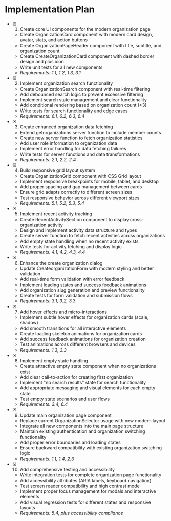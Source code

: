 # Implementation Plan

- [x] 1. Create core UI components for the modern organization page
  - Create OrganizationCard component with modern card design, avatar, stats, and action buttons
  - Create OrganizationPageHeader component with title, subtitle, and organization count
  - Create CreateOrganizationCard component with dashed border design and plus icon
  - Write unit tests for all new components
  - _Requirements: 1.1, 1.2, 1.3, 3.1_

- [x] 2. Implement organization search functionality
  - Create OrganizationSearch component with real-time filtering
  - Add debounced search logic to prevent excessive filtering
  - Implement search state management and clear functionality
  - Add conditional rendering based on organization count (>3)
  - Write tests for search functionality and edge cases
  - _Requirements: 6.1, 6.2, 6.3, 6.4_

- [x] 3. Create enhanced organization data fetching
  - Extend getorganizations server function to include member counts
  - Create new server function to fetch organization statistics
  - Add user role information to organization data
  - Implement error handling for data fetching failures
  - Write tests for server functions and data transformations
  - _Requirements: 2.1, 2.2, 2.4_

- [x] 4. Build responsive grid layout system
  - Create OrganizationGrid component with CSS Grid layout
  - Implement responsive breakpoints for mobile, tablet, and desktop
  - Add proper spacing and gap management between cards
  - Ensure grid adapts correctly to different screen sizes
  - Test responsive behavior across different viewport sizes
  - _Requirements: 5.1, 5.2, 5.3, 5.4_

- [x] 5. Implement recent activity tracking
  - Create RecentActivitySection component to display cross-organization activity
  - Design and implement activity data structure and types
  - Create server function to fetch recent activities across organizations
  - Add empty state handling when no recent activity exists
  - Write tests for activity fetching and display logic
  - _Requirements: 4.1, 4.2, 4.3, 4.4_

- [x] 6. Enhance the create organization dialog
  - Update CreateorganizationForm with modern styling and better validation
  - Add real-time form validation with error feedback
  - Implement loading states and success feedback animations
  - Add organization slug generation and preview functionality
  - Create tests for form validation and submission flows
  - _Requirements: 3.1, 3.2, 3.3_

- [x] 7. Add hover effects and micro-interactions
  - Implement subtle hover effects for organization cards (scale, shadow)
  - Add smooth transitions for all interactive elements
  - Create loading skeleton animations for organization cards
  - Add success feedback animations for organization creation
  - Test animations across different browsers and devices
  - _Requirements: 1.3, 3.3_

- [x] 8. Implement empty state handling
  - Create attractive empty state component when no organizations exist
  - Add clear call-to-action for creating first organization
  - Implement "no search results" state for search functionality
  - Add appropriate messaging and visual elements for each empty state
  - Test empty state scenarios and user flows
  - _Requirements: 3.4, 6.4_

- [x] 9. Update main organization page component
  - Replace current OrganizationSelector usage with new modern layout
  - Integrate all new components into the main page structure
  - Maintain existing authentication and organization switching functionality
  - Add proper error boundaries and loading states
  - Ensure backward compatibility with existing organization switching logic
  - _Requirements: 1.1, 1.4, 2.3_

- [x] 10. Add comprehensive testing and accessibility
  - Write integration tests for complete organization page functionality
  - Add accessibility attributes (ARIA labels, keyboard navigation)
  - Test screen reader compatibility and high contrast mode
  - Implement proper focus management for modals and interactive elements
  - Add visual regression tests for different states and responsive layouts
  - _Requirements: 5.4, plus accessibility compliance_

